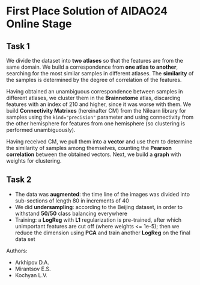 # First Place Solution of AIDAO24 Online Stage

## Task 1
We divide the dataset into **two atlases** so that the features are from the same domain. We build a correspondence from **one atlas to another**, searching for the most similar samples in different atlases. The **similarity** of the samples is determined by the degree of correlation of the features.

Having obtained an unambiguous correspondence between samples in different atlases, we cluster them in the **Brainnetome** atlas, discarding features with an index of 210 and higher, since it was worse with them. We build **Connectivity Matrixes** (hereinafter CM) from the Nilearn library for samples using the `kind="precision"` parameter and using connectivity from the other hemisphere for features from one hemisphere (so clustering is performed unambiguously).

Having received CM, we pull them into a **vector** and use them to determine the similarity of samples among themselves, counting the **Pearson correlation** between the obtained vectors. Next, we build a **graph** with weights for clustering. 

## Task 2
- The data was **augmented**: the time line of the images was divided into sub-sections of length 80 in increments of 40
- We did **undersampling**: according to the Beijing dataset, in order to withstand **50/50** class balancing everywhere
- Training: a **LogReg** with **L1** regularization is pre-trained, after which unimportant features are cut off (where weights <= 1e-5); then we reduce the dimension using **PCA** and train another **LogReg** on the final data set

Authors: 

- Arkhipov D.A.
- Mirantsov E.S.
- Kochyan L.V.